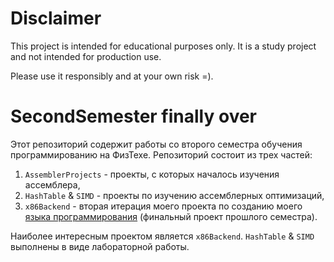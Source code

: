 # Disclaimer

This project is intended for educational purposes only. It is a study project and not intended for production use. 

Please use it responsibly and at your own risk =).

# SecondSemester finally over

Этот репозиторий содержит работы со второго семестра обучения программированию на ФизТехе. Репозиторий состоит из трех частей:

1. `AssemblerProjects`   - проекты, с которых началось изучения ассемблера, 
2. `HashTable` & `SIMD`  - проекты по изучению ассемблерных оптимизаций,
3. `x86Backend`          - вторая итерация моего проекта по созданию моего [языка программирования](https://github.com/ArsenySamoylov/Lang.git) (финальный проект прошлого семестра).

Наиболее интересным проектом является `x86Backend`.
`HashTable` & `SIMD` выполнены в виде лабораторной работы. 
